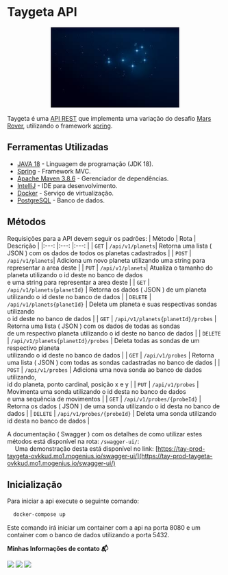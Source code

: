 # Taygeta API
<p align="center">
<img src="https://github.com/andersonhsporto/taygeta-api/blob/master/img/star.jpg" width="300px" alt="Taygeta Star"/><br>
</p>

Taygeta é uma [API REST](https://www.redhat.com/pt-br/topics/api/what-is-a-rest-api)
que implementa uma variação do desafio [Mars Rover](https://code.google.com/archive/p/marsrovertechchallenge/), utilizando o framework 
[spring](https://spring.io/projects/spring-boot).

## Ferramentas Utilizadas

* [JAVA 18](https://www.java.com/pt-BR/) - Linguagem de programação (JDK 18).
* [Spring](https://spring.io/projects/spring-boot) - Framework MVC.
* [Apache Maven 3.8.6](https://maven.apache.org/) - Gerenciador de dependências.
* [IntelliJ](https://www.jetbrains.com/idea/) - IDE para desenvolvimento.
* [Docker](https://www.docker.com/) - Serviço de virtualização.
* [PostgreSQL](https://www.postgresql.org/) - Banco de dados.


## Métodos
Requisições para a API devem seguir os padrões:
| Método  | Rota | Descrição |
|:---:    |:---: |:---:      |
| `GET`              | `/api/v1/planets`| Retorna uma lista ( JSON ) com os dados de todos os planetas cadastrados |
| `POST`             | `/api/v1/planets`| Adiciona um novo planeta utilizando uma string para representar a area deste  |
| `PUT`              | `/api/v1/planets`| Atualiza o tamanho do planeta utilizando o id deste no banco de dados </br>e uma string para representar a area deste |
| `GET`             | `/api/v1/planets{planetId}` | Retorna os dados ( JSON ) de um planeta utilizando o id deste no banco de dados  |
| `DELETE`          | `/api/v1/planets{planetId}` | Deleta um planeta e suas respectivas sondas utilizando </br>o id deste no banco de dados |
| `GET`             | `/api/v1/planets{planetId}/probes` | Retorna uma lista ( JSON ) com os dados de todas as sondas </br>de um respectivo planeta utilizando o id deste no banco de dados  |
| `DELETE`          | `/api/v1/planets{planetId}/probes` | Deleta todas as sondas de um respectivo planeta </br>utilizando o id deste no banco de dados |
| `GET`             | `/api/v1/probes` | Retorna uma lista ( JSON ) com todas as sondas cadastradas no banco de dados |
| `POST`            | `/api/v1/probes` | Adiciona uma nova sonda ao banco de dados utilizando, </br>id do planeta, ponto cardinal, posição x e y |
| `PUT`             | `/api/v1/probes` | Movimenta uma sonda utilizando o id desta no banco de dados </br>e uma sequência de movimentos  |
| `GET`             | `/api/v1/probes/{probeId}` | Retorna os dados ( JSON ) de uma sonda utilizando o id desta no banco de dados |
| `DELETE`          | `/api/v1/probes/{probeId}` | Deleta uma sonda utilizando id desta no banco de dados |

A documentação ( Swagger ) com os detalhes de como utilizar estes métodos está disponível na rota: ```/swagger-ui/```: </br>
  &emsp; Uma demonstração desta está disponível no link: [https://tay-prod-taygeta-ovkkud.mo1.mogenius.io/swagger-ui/](https://tay-prod-taygeta-ovkkud.mo1.mogenius.io/swagger-ui/)

## Inicialização

Para iniciar a api execute o seguinte comando:

```sh
  docker-compose up
```

Este comando irá iniciar um container com a api na porta 8080 e um container com o banco de dados utilizando a porta 5432.



<p align=left> <b>Minhas Informações de contato 📬</b></p>
<p align=left>
<a href="https://github.com/andersonhsporto" target="_blank"><img src="https://img.shields.io/badge/Github-181717?logo=Github&logoColor=white"/></a>  
<a href="mailto:anderson.higo2@gmail.com" target="_blank"><img src="https://img.shields.io/badge/Gmail-EA4335?logo=Gmail&logoColor=white"/></a> 
<a href= "https://www.linkedin.com/in/andersonhsporto/"target="_blank"><img src="https://img.shields.io/badge/linkedin-%230077B5.svg?logo=linkedin&logoColor=white"/></a> 




